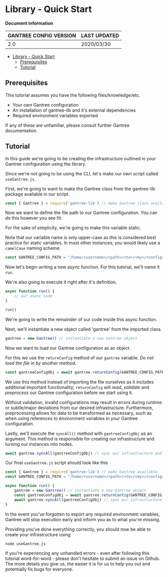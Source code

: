 # Library - Quick Start

**Document information**

| GANTREE CONFIG VERSION | LAST UPDATED |
| ---------------------- | ------------ |
| 2.0                    | 2020/03/30   |

- [Library - Quick Start](#library---quick-start)
  - [Prerequisites](#prerequisites)
  - [Tutorial](#tutorial)

## Prerequisites

This tutorial assumes you have the following files/knowledge/etc.

- Your own Gantree configuration
- An installation of gantree-lib and it's external dependencies
- Required environment variables exported

If any of these are unfamiliar, please consult further Gantree documentation.

## Tutorial

In this guide we're going to be creating the infrastructure outlined in your Gantree configuration using the library.

Since we're not going to be using the CLI, let's make our own script called `useGantree.js`.

First, we're going to want to make the Gantree class from the gantree-lib package available in our script.

```js
const { Gantree } = require('gantree-lib') // make Gantree class available
```

Now we want to define the file path to our Gantree configuration. You can do this however you see fit.

For the sake of simplicity, we're going to make this variable static.

Note that our variable name is only upper-case as this is considered best practice for static variables. In most other instances, you would likely use a `camelCase` naming scheme.

```js
const GANTREE_CONFIG_PATH = "/home/<username>/<path>/<to>/<my>/<config>/<config_filename>.json"
```

Now let's begin writing a new async function. For this tutorial, we'll name it `run`.

We're also going to execute it right after it's definition.

```js
async function run() {
    // our async code
}

run()
```

We're going to write the remainder of our code inside this async function.

Next, we'll instantiate a new object called 'gantree' from the imported class.

```js
gantree = new Gantree() // instantiate a new Gantree object
```

Now we want to load our Gantree configuration as an object.

For this we use the `returnConfig` method of our `gantree` variable. *Do not load the file in by another method*.

```js
const gantreeConfigObj = await gantree.returnConfig(GANTREE_CONFIG_PATH) // load and process Gantree configuration
```

We use this method instead of importing the file ourselves as it includes additional important functionality; `returnConfig` will _read_, _validate_ and _preprocess_ our Gantree configuration before we start using it.

Without validation, invalid configurations may result in errors during runtime or subtle/major deviations from our desired infrastructure. Furthermore, preprocessing allows for data to be transformed as necessary, such as when using references to environment variables in your Gantree configuration.

Lastly, we'll execute the `syncAll()` method with `gantreeConfigObj` as an argument. This method is responsible for creating our infrastructure and turning our instances into nodes.

```js
await gantree.syncAll(gantreeConfigObj) // sync our infrastructure and nodes
```

Our final `useGantree.js` script should look like this

```js
const { Gantree } = require('gantree-lib') // make Gantree available
const GANTREE_CONFIG_PATH = "/home/<username>/<path>/<to>/<my>/<config>/<config_filename>.json"

async function run() {
    gantree = new Gantree() // instantiate a new Gantree object
    const gantreeConfigObj = await gantree.returnConfig(GANTREE_CONFIG_PATH) // load and process Gantree configuration
    await gantree.syncAll(gantreeConfigObj) // sync our infrastructure and nodes
}
```

In the event you've forgotten to export any required environment variables, Gantree will stop execution early and inform you as to what you're missing.

Providing you've done everything correctly, you should now be able to create your infrastructure using

```bash
node useGantree.js
```

If you're experiencing any unhandled errors - even after following this tutorial word-for-word - please don't hesitate to submit an issue on Github. The more details you give us, the easier it is for us to help you out and potentially fix bugs for everyone.

<!--basic CLI instructions for reference

## Usage

### Synchronisation

Before attempting to run sync, ensure all tasks outlined in [requirements](#requirements) have been completed.

- You've installed all requirements
- All relevant environment variables are exported
- You've nagivated to the root of the cloned repo

To synchronise your configuration with digital infrastructure, run the following:

```bash
gantree-cli sync
```

### Cleaning up

You can remove all the created infrastructure with:

```bash
gantree-cli clean
``` -->
